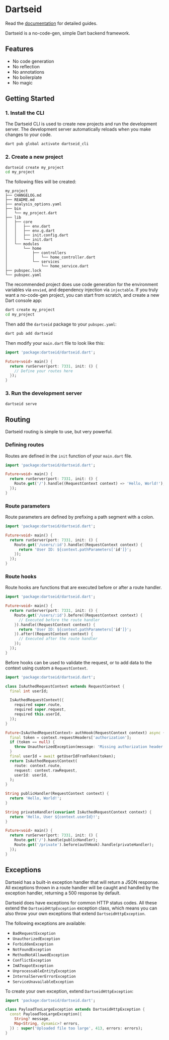 # Dartseid

Read the [documentation](https://dartseid.ex3.dev) for detailed guides.

Dartseid is a no-code-gen, simple Dart backend framework.

## Features

- No code generation
- No reflection
- No annotations
- No boilerplate
- No magic

## Getting Started

### 1. Install the CLI

The Dartseid CLI is used to create new projects and run the development server.
The development server automatically reloads when you make changes to your code.

```sh
dart pub global activate dartseid_cli
```

### 2. Create a new project

```sh
dartseid create my_project
cd my_project
```

The following files will be created:

```
my_project
├── CHANGELOG.md
├── README.md
├── analysis_options.yaml
├── bin
│   └── my_project.dart
├── lib
│   ├── core
│   │   ├── env.dart
│   │   ├── env.g.dart
│   │   ├── init.config.dart
│   │   └── init.dart
│   └── modules
│       └── home
│           ├── controllers
│           │   └── home_controller.dart
│           └── services
│               └── home_service.dart
├── pubspec.lock
└── pubspec.yaml
```

The recommended project does use code generation for the environment variables 
via `envied`, and dependency injection via `injectable`. If you truly want a
no-code-gen project, you can start from scratch, and create a new Dart console app:

```sh
dart create my_project
cd my_project
```

Then add the `dartseid` package to your `pubspec.yaml`:

```sh
dart pub add dartseid
```

Then modify your `main.dart` file to look like this:

```dart
import 'package:dartseid/dartseid.dart';

Future<void> main() {
  return runServer(port: 7331, init: () {
    // Define your routes here
  });
}
```

### 3. Run the development server

```bash
dartseid serve
```

## Routing

Dartseid routing is simple to use, but very powerful.

### Defining routes

Routes are defined in the `init` function of your `main.dart` file.

```dart
import 'package:dartseid/dartseid.dart';

Future<void> main() {
  return runServer(port: 7331, init: () {
    Route.get('/').handle((RequestContext context) => 'Hello, World!');
  });
}
```

### Route parameters

Route parameters are defined by prefixing a path segment with a colon.

```dart
import 'package:dartseid/dartseid.dart';

Future<void> main() {
  return runServer(port: 7331, init: () {
    Route.get('/users/:id').handle((RequestContext context) {
      return 'User ID: ${context.pathParameters['id']}';
    });
  });
}
```

### Route hooks

Route hooks are functions that are executed before or after a route handler.

```dart
import 'package:dartseid/dartseid.dart';

Future<void> main() {
  return runServer(port: 7331, init: () {
    Route.get('/users/:id').before((RequestContext context) {
      // Executed before the route handler
    }).handle((RequestContext context) {
      return 'User ID: ${context.pathParameters['id']}';
    }).after((RequestContext context) {
      // Executed after the route handler
    });
  });
}
```

Before hooks can be used to validate the request, 
or to add data to the context using custom a `RequestContext`.

```dart
import 'package:dartseid/dartseid.dart';

class IsAuthedRequestContext extends RequestContext {
  final int userId;

  IsAuthedRequestContext({
    required super.route,
    required super.request,
    required this.userId,
  });
}

Future<IsAuthedRequestContext> authHook(RequestContext context) async {
  final token = context.requestHeaders['authorization'];
  if (token == null) {
    throw UnauthorizedException(message: 'Missing authorization header');
  }
  final userId = await getUserIdFromToken(token);
  return IsAuthedRequestContext(
    route: context.route,
    request: context.rawRequest,
    userId: userId,
  );
}

String publicHandler(RequestContext context) {
  return 'Hello, World!';
}

String privateHandler(covariant IsAuthedRequestContext context) {
  return 'Hello, User ${context.userId}!';
}

Future<void> main() {
  return runServer(port: 7331, init: () {
    Route.get('/').handle(publicHandler);
    Route.get('/private').before(authHook).handle(privateHandler);
  });
}
```

## Exceptions

Dartseid has a built-in exception handler that will return a JSON response.
All exceptions thrown in a route handler will be caught and handled by the exception handler,
returning a 500 response by default.

Dartseid does have exceptions for common HTTP status codes.
All these extend the `DartseidHttpException` exception class,
which means you can also throw your own exceptions that extend `DartseidHttpException`.

The following exceptions are available:

- `BadRequestException`
- `UnauthorizedException`
- `ForbiddenException`
- `NotFoundException`
- `MethodNotAllowedException`
- `ConflictException`
- `ImATeapotException`
- `UnprocessableEntityException`
- `InternalServerErrorException`
- `ServiceUnavailableException`

To create your own exception, extend `DartseidHttpException`:

```dart
import 'package:dartseid/dartseid.dart';

class PayloadTooLargeException extends DartseidHttpException {
  const PayloadTooLargeException({
    String? message,
    Map<String, dynamic>? errors,
  }) : super('Uploaded file too large', 413, errors: errors);
}
```
